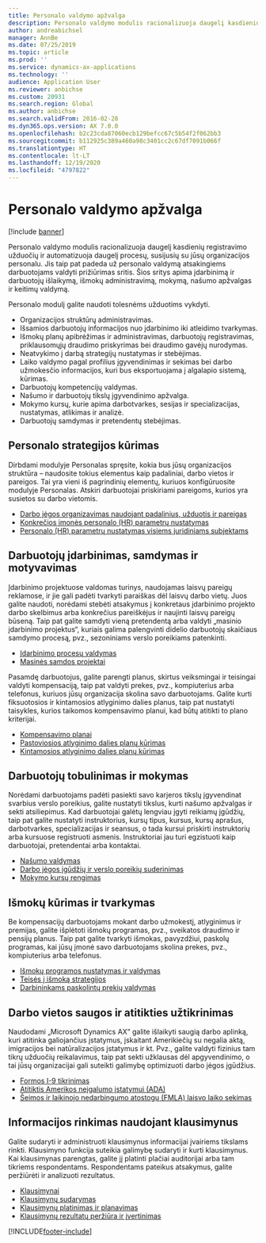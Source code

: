 ```yaml
---
title: Personalo valdymo apžvalga
description: Personalo valdymo modulis racionalizuoja daugelį kasdienių registravimo užduočių ir automatizuoja daugelį procesų, susijusių su jūsų organizacijos personalu. Jis taip pat padeda už personalo valdymą atsakingiems darbuotojams valdyti prižiūrimas sritis. Šios sritys apima įdarbinimą ir darbuotojų išlaikymą, išmokų administravimą, mokymą, našumo apžvalgas ir keitimų valdymą.
author: andreabichsel
manager: AnnBe
ms.date: 07/25/2019
ms.topic: article
ms.prod: ''
ms.service: dynamics-ax-applications
ms.technology: ''
audience: Application User
ms.reviewer: anbichse
ms.custom: 20931
ms.search.region: Global
ms.author: anbichse
ms.search.validFrom: 2016-02-28
ms.dyn365.ops.version: AX 7.0.0
ms.openlocfilehash: b2c23cda87060ecb129befcc67c5b54f2f062bb3
ms.sourcegitcommit: b112925c389a460a98c3401cc2c67df7091b066f
ms.translationtype: HT
ms.contentlocale: lt-LT
ms.lasthandoff: 12/19/2020
ms.locfileid: "4797822"
---
```

# <a name="human-resources-overview"></a>Personalo valdymo apžvalga

[!include [banner](../includes/banner.md)]

Personalo valdymo modulis racionalizuoja daugelį kasdienių registravimo užduočių ir automatizuoja daugelį procesų, susijusių su jūsų organizacijos personalu. Jis taip pat padeda už personalo valdymą atsakingiems darbuotojams valdyti prižiūrimas sritis. Šios sritys apima įdarbinimą ir darbuotojų išlaikymą, išmokų administravimą, mokymą, našumo apžvalgas ir keitimų valdymą.

Personalo modulį galite naudoti tolesnėms užduotims vykdyti.

+ Organizacijos struktūrų administravimas.
+ Išsamios darbuotojų informacijos nuo įdarbinimo iki atleidimo tvarkymas.
+ Išmokų planų apibrėžimas ir administravimas, darbuotojų registravimas, priklausomųjų draudimo priskyrimas bei draudimo gavėjų nurodymas.
+ Neatvykimo į darbą strategijų nustatymas ir stebėjimas.
+ Laiko valdymo pagal profilius įgyvendinimas ir sekimas bei darbo užmokesčio informacijos, kuri bus eksportuojama į algalapio sistemą, kūrimas.
+ Darbuotojų kompetencijų valdymas.
+ Našumo ir darbuotojų tikslų įgyvendinimo apžvalga.
+ Mokymo kursų, kurie apima darbotvarkes, sesijas ir specializacijas, nustatymas, atlikimas ir analizė.
+ Darbuotojų samdymas ir pretendentų stebėjimas.

## <a name="develop-a-human-resources-strategy"></a>Personalo strategijos kūrimas

Dirbdami modulyje Personalas spręsite, kokia bus jūsų organizacijos struktūra – naudosite tokius elementus kaip padaliniai, darbo vietos ir pareigos. Tai yra vieni iš pagrindinių elementų, kuriuos konfigūruosite modulyje Personalas. Atskiri darbuotojai priskiriami pareigoms, kurios yra susietos su darbo vietomis.

- [Darbo jėgos organizavimas naudojant padalinius, užduotis ir pareigas](../../../talent/departments-jobs-positions.md)
- [Konkrečios įmonės personalo (HR) parametrų nustatymas](../../../talent/set-up-company-specific-hr-parameters.md)
- [Personalo (HR) parametrų nustatymas visiems juridiniams subjektams](../../../talent/set-up-hr-parameters-across-legal-entities.md)

## <a name="recruit-hire-and-motivate-employees"></a>Darbuotojų įdarbinimas, samdymas ir motyvavimas

Įdarbinimo projektuose valdomas turinys, naudojamas laisvų pareigų reklamose, ir jie gali padėti tvarkyti paraiškas dėl laisvų darbo vietų. Juos galite naudoti, norėdami stebėti atsakymus į konkretaus įdarbinimo projekto darbo skelbimus arba konkrečius pareiškėjus ir naujinti laisvų pareigų būseną. Taip pat galite samdyti vieną pretendentą arba valdyti „masinio įdarbinimo projektus“, kuriais galima palengvinti didelio darbuotojų skaičiaus samdymo procesą, pvz., sezoniniams verslo poreikiams patenkinti.

- [Įdarbinimo procesų valdymas](manage-recruiting-process.md)
- [Masinės samdos projektai](mass-hire-projects.md) 

Pasamdę darbuotojus, galite parengti planus, skirtus veiksmingai ir teisingai valdyti kompensaciją, taip pat valdyti prekes, pvz., kompiuterius arba telefonus, kuriuos jūsų organizacija skolina savo darbuotojams. Galite kurti fiksuotosios ir kintamosios atlyginimo dalies planus, taip pat nustatyti taisykles, kurios taikomos kompensavimo planui, kad būtų atitikti to plano kriterijai.

- [Kompensavimo planai](../../../talent/compensation-plans.md)
- [Pastoviosios atlyginimo dalies planų kūrimas](../../../talent/create-fixed-compensation-plans.md)
- [Kintamosios atlyginimo dalies planų kūrimas](../../../talent/create-variable-compensation-plans.md)

## <a name="develop-and-train-employees"></a>Darbuotojų tobulinimas ir mokymas

Norėdami darbuotojams padėti pasiekti savo karjeros tikslų įgyvendinat svarbius verslo poreikius, galite nustatyti tikslus, kurti našumo apžvalgas ir sekti atsiliepimus. Kad darbuotojai galėtų lengviau įgyti reikiamų įgūdžių, taip pat galite nustatyti instruktorius, kursų tipus, kursus, kursų aprašus, darbotvarkes, specializacijas ir seansus, o tada kursui priskirti instruktorių arba kursuose registruoti asmenis. Instruktoriai jau turi egzistuoti kaip darbuotojai, pretendentai arba kontaktai.

- [Našumo valdymas](../../../talent/performance-management-overview.md)
- [Darbo jėgos įgūdžių ir verslo poreikių suderinimas](../../../talent/skills.md)
- [Mokymo kursų rengimas](../../../talent/courses.md)

## <a name="create-and-maintain-benefits"></a>Išmokų kūrimas ir tvarkymas

Be kompensacijų darbuotojams mokant darbo užmokestį, atlyginimus ir premijas, galite išplėtoti išmokų programas, pvz., sveikatos draudimo ir pensijų planus. Taip pat galite tvarkyti išmokas, pavyzdžiui, paskolų programas, kai jūsų įmonė savo darbuotojams skolina prekes, pvz., kompiuterius arba telefonus.

- [Išmokų programos nustatymas ir valdymas](../../../talent/manage-benefit-program.md)
- [Teisės į išmoką strategijos](../../../talent/benefit-eligibility-policies.md)
- [Darbininkams paskolintų prekių valdymas](../../../talent/loan-items.md)

## <a name="maintain-workplace-safety-and-compliance"></a>Darbo vietos saugos ir atitikties užtikrinimas

Naudodami „Microsoft Dynamics AX“ galite išlaikyti saugią darbo aplinką, kuri atitinka galiojančius įstatymus, įskaitant Amerikiečių su negalia aktą, imigracijos bei natūralizacijos įstatymus ir kt. Pvz., galite valdyti fizinius tam tikrų užduočių reikalavimus, taip pat sekti užklausas dėl apgyvendinimo, o tai jūsų organizacijai gali suteikti galimybę optimizuoti darbo jėgos įgūdžius.

- [Formos I-9 tikrinimas](localizations/noam-usa-form-i-9-verification.md)
- [Atitiktis Amerikos neįgalumo įstatymui (ADA)](localizations/noam-usa-comply-ada.md)
- [Šeimos ir laikinojo nedarbingumo atostogų (FMLA) laisvo laiko sekimas](localizations/noam-usa-track-time-for-fmla.md)

## <a name="gather-information-using-questionnaires"></a>Informacijos rinkimas naudojant klausimynus

Galite sudaryti ir administruoti klausimynus informacijai įvairiems tikslams rinkti. Klausimyno funkcija suteikia galimybę sudaryti ir kurti klausimynus. Kai klausimynas parengtas, galite jį platinti plačiai auditorijai arba tam tikriems respondentams. Respondentams pateikus atsakymus, galite peržiūrėti ir analizuoti rezultatus.

- [Klausimynai](../../../talent/questionnaires.md)
- [Klausimynų sudarymas](../../../talent/design-questionnaires.md)
- [Klausimynų platinimas ir planavimas](../../../talent/distribute-questionnaires.md)
- [Klausimynų rezultatų peržiūra ir įvertinimas](../../../talent/evaluate-questionnaire-results.md)


[!INCLUDE[footer-include](../../../includes/footer-banner.md)]